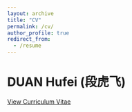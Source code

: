 ```yaml
---
layout: archive
title: "CV"
permalink: /cv/
author_profile: true
redirect_from:
  - /resume
---
```




DUAN Hufei (段虎飞)
======

[View Curriculum Vitae](http://FHDD.github.io/files/Curriculum-Vitae-Hufei.pdf)
